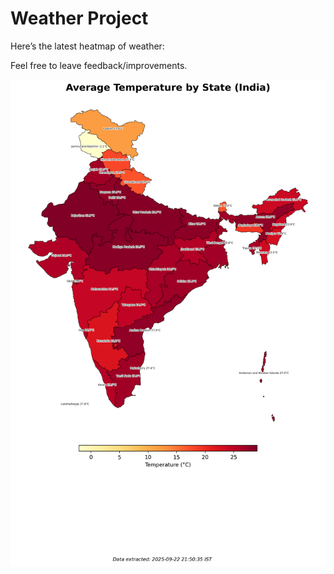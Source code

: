 # Weather Project

Here’s the latest heatmap of weather:

Feel free to leave feedback/improvements.

![India Heatmap](docs/assets/india_heatmap.png?v=D17755)
